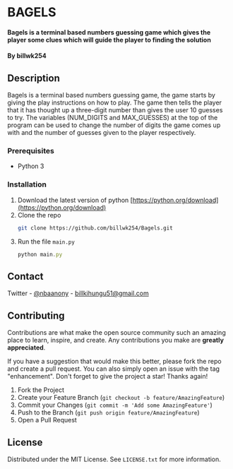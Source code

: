 # BAGELS
#### Bagels is a terminal based numbers guessing game which gives the player some clues which will guide the player to finding the solution
#### By **billwk254**
## Description
Bagels is a terminal based numbers guessing game, the game starts by giving the play instructions on how to play. The game then tells the player that it has thought up a three-digit number than gives the user 10 guesses to try. The variables (NUM_DIGITS and MAX_GUESSES) at the top of the program can be used to change the number of digits the game comes up with and the number of guesses given to the player respectively.

### Prerequisites

* Python 3

### Installation

1. Download the latest version of python [https://python.org/download](https://python.org/download)
2. Clone the repo
   ```sh
   git clone https://github.com/billwk254/Bagels.git
   ```
3. Run the file `main.py`
   ```js
   python main.py
   ```

## Contact

Twitter - [@nbaanony](https://twitter.com/nbaanony) - billkihungu51@gmail.com


## Contributing

Contributions are what make the open source community such an amazing place to learn, inspire, and create. Any contributions you make are **greatly appreciated**.

If you have a suggestion that would make this better, please fork the repo and create a pull request. You can also simply open an issue with the tag "enhancement".
Don't forget to give the project a star! Thanks again!

1. Fork the Project
2. Create your Feature Branch (`git checkout -b feature/AmazingFeature`)
3. Commit your Changes (`git commit -m 'Add some AmazingFeature'`)
4. Push to the Branch (`git push origin feature/AmazingFeature`)
5. Open a Pull Request

## License

Distributed under the MIT License. See `LICENSE.txt` for more information.